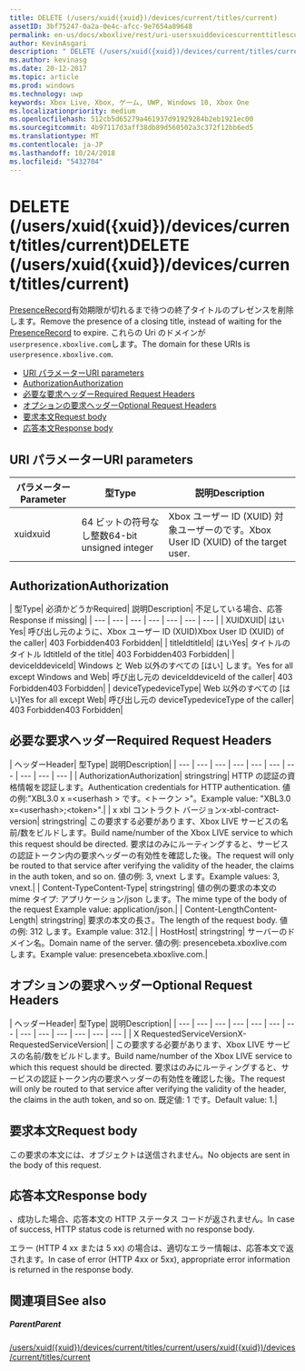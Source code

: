 ```yaml
---
title: DELETE (/users/xuid({xuid})/devices/current/titles/current)
assetID: 3bf75247-0a2a-0e4c-afcc-9e7654a89648
permalink: en-us/docs/xboxlive/rest/uri-usersxuiddevicescurrenttitlescurrentdelete.html
author: KevinAsgari
description: " DELETE (/users/xuid({xuid})/devices/current/titles/current)"
ms.author: kevinasg
ms.date: 20-12-2017
ms.topic: article
ms.prod: windows
ms.technology: uwp
keywords: Xbox Live, Xbox, ゲーム, UWP, Windows 10, Xbox One
ms.localizationpriority: medium
ms.openlocfilehash: 512cb5d65279a461937d91929284b2eb1921ec00
ms.sourcegitcommit: 4b97117d3aff38db89d560502a3c372f12bb6ed5
ms.translationtype: MT
ms.contentlocale: ja-JP
ms.lasthandoff: 10/24/2018
ms.locfileid: "5432704"
---
```

# <a name="delete-usersxuidxuiddevicescurrenttitlescurrent"></a><span data-ttu-id="f1f24-104">DELETE (/users/xuid({xuid})/devices/current/titles/current)</span><span class="sxs-lookup"><span data-stu-id="f1f24-104">DELETE (/users/xuid({xuid})/devices/current/titles/current)</span></span>
<span data-ttu-id="f1f24-105">[PresenceRecord](../../json/json-presencerecord.md)有効期限が切れるまで待つの終了タイトルのプレゼンスを削除します。</span><span class="sxs-lookup"><span data-stu-id="f1f24-105">Remove the presence of a closing title, instead of waiting for the [PresenceRecord](../../json/json-presencerecord.md) to expire.</span></span> <span data-ttu-id="f1f24-106">これらの Uri のドメインが`userpresence.xboxlive.com`します。</span><span class="sxs-lookup"><span data-stu-id="f1f24-106">The domain for these URIs is `userpresence.xboxlive.com`.</span></span>
 
  * [<span data-ttu-id="f1f24-107">URI パラメーター</span><span class="sxs-lookup"><span data-stu-id="f1f24-107">URI parameters</span></span>](#ID4EZ)
  * [<span data-ttu-id="f1f24-108">Authorization</span><span class="sxs-lookup"><span data-stu-id="f1f24-108">Authorization</span></span>](#ID4EEB)
  * [<span data-ttu-id="f1f24-109">必要な要求ヘッダー</span><span class="sxs-lookup"><span data-stu-id="f1f24-109">Required Request Headers</span></span>](#ID4ERD)
  * [<span data-ttu-id="f1f24-110">オプションの要求ヘッダー</span><span class="sxs-lookup"><span data-stu-id="f1f24-110">Optional Request Headers</span></span>](#ID4EVF)
  * [<span data-ttu-id="f1f24-111">要求本文</span><span class="sxs-lookup"><span data-stu-id="f1f24-111">Request body</span></span>](#ID4EVG)
  * [<span data-ttu-id="f1f24-112">応答本文</span><span class="sxs-lookup"><span data-stu-id="f1f24-112">Response body</span></span>](#ID4EAH)
 
<a id="ID4EZ"></a>

 
## <a name="uri-parameters"></a><span data-ttu-id="f1f24-113">URI パラメーター</span><span class="sxs-lookup"><span data-stu-id="f1f24-113">URI parameters</span></span>
 
| <span data-ttu-id="f1f24-114">パラメーター</span><span class="sxs-lookup"><span data-stu-id="f1f24-114">Parameter</span></span>| <span data-ttu-id="f1f24-115">型</span><span class="sxs-lookup"><span data-stu-id="f1f24-115">Type</span></span>| <span data-ttu-id="f1f24-116">説明</span><span class="sxs-lookup"><span data-stu-id="f1f24-116">Description</span></span>| 
| --- | --- | --- | 
| <span data-ttu-id="f1f24-117">xuid</span><span class="sxs-lookup"><span data-stu-id="f1f24-117">xuid</span></span>| <span data-ttu-id="f1f24-118">64 ビットの符号なし整数</span><span class="sxs-lookup"><span data-stu-id="f1f24-118">64-bit unsigned integer</span></span>| <span data-ttu-id="f1f24-119">Xbox ユーザー ID (XUID) 対象ユーザーのです。</span><span class="sxs-lookup"><span data-stu-id="f1f24-119">Xbox User ID (XUID) of the target user.</span></span>| 
  
<a id="ID4EEB"></a>

 
## <a name="authorization"></a><span data-ttu-id="f1f24-120">Authorization</span><span class="sxs-lookup"><span data-stu-id="f1f24-120">Authorization</span></span>
 
| <span data-ttu-id="f1f24-121">型</span><span class="sxs-lookup"><span data-stu-id="f1f24-121">Type</span></span>| <span data-ttu-id="f1f24-122">必須かどうか</span><span class="sxs-lookup"><span data-stu-id="f1f24-122">Required</span></span>| <span data-ttu-id="f1f24-123">説明</span><span class="sxs-lookup"><span data-stu-id="f1f24-123">Description</span></span>| <span data-ttu-id="f1f24-124">不足している場合、応答</span><span class="sxs-lookup"><span data-stu-id="f1f24-124">Response if missing</span></span>| 
| --- | --- | --- | --- | --- | --- | --- | 
| <span data-ttu-id="f1f24-125">XUID</span><span class="sxs-lookup"><span data-stu-id="f1f24-125">XUID</span></span>| <span data-ttu-id="f1f24-126">はい</span><span class="sxs-lookup"><span data-stu-id="f1f24-126">Yes</span></span>| <span data-ttu-id="f1f24-127">呼び出し元のように、Xbox ユーザー ID (XUID)</span><span class="sxs-lookup"><span data-stu-id="f1f24-127">Xbox User ID (XUID) of the caller</span></span>| <span data-ttu-id="f1f24-128">403 Forbidden</span><span class="sxs-lookup"><span data-stu-id="f1f24-128">403 Forbidden</span></span>| 
| <span data-ttu-id="f1f24-129">titleId</span><span class="sxs-lookup"><span data-stu-id="f1f24-129">titleId</span></span>| <span data-ttu-id="f1f24-130">はい</span><span class="sxs-lookup"><span data-stu-id="f1f24-130">Yes</span></span>| <span data-ttu-id="f1f24-131">タイトルのタイトル Id</span><span class="sxs-lookup"><span data-stu-id="f1f24-131">titleId of the title</span></span>| <span data-ttu-id="f1f24-132">403 Forbidden</span><span class="sxs-lookup"><span data-stu-id="f1f24-132">403 Forbidden</span></span>| 
| <span data-ttu-id="f1f24-133">deviceId</span><span class="sxs-lookup"><span data-stu-id="f1f24-133">deviceId</span></span>| <span data-ttu-id="f1f24-134">Windows と Web 以外のすべての [はい] します。</span><span class="sxs-lookup"><span data-stu-id="f1f24-134">Yes for all except Windows and Web</span></span>| <span data-ttu-id="f1f24-135">呼び出し元の deviceId</span><span class="sxs-lookup"><span data-stu-id="f1f24-135">deviceId of the caller</span></span>| <span data-ttu-id="f1f24-136">403 Forbidden</span><span class="sxs-lookup"><span data-stu-id="f1f24-136">403 Forbidden</span></span>| 
| <span data-ttu-id="f1f24-137">deviceType</span><span class="sxs-lookup"><span data-stu-id="f1f24-137">deviceType</span></span>| <span data-ttu-id="f1f24-138">Web 以外のすべての [はい]</span><span class="sxs-lookup"><span data-stu-id="f1f24-138">Yes for all except Web</span></span>| <span data-ttu-id="f1f24-139">呼び出し元の deviceType</span><span class="sxs-lookup"><span data-stu-id="f1f24-139">deviceType of the caller</span></span>| <span data-ttu-id="f1f24-140">403 Forbidden</span><span class="sxs-lookup"><span data-stu-id="f1f24-140">403 Forbidden</span></span>| 
  
<a id="ID4ERD"></a>

 
## <a name="required-request-headers"></a><span data-ttu-id="f1f24-141">必要な要求ヘッダー</span><span class="sxs-lookup"><span data-stu-id="f1f24-141">Required Request Headers</span></span>
 
| <span data-ttu-id="f1f24-142">ヘッダー</span><span class="sxs-lookup"><span data-stu-id="f1f24-142">Header</span></span>| <span data-ttu-id="f1f24-143">型</span><span class="sxs-lookup"><span data-stu-id="f1f24-143">Type</span></span>| <span data-ttu-id="f1f24-144">説明</span><span class="sxs-lookup"><span data-stu-id="f1f24-144">Description</span></span>| 
| --- | --- | --- | --- | --- | --- | --- | --- | --- | --- | 
| <span data-ttu-id="f1f24-145">Authorization</span><span class="sxs-lookup"><span data-stu-id="f1f24-145">Authorization</span></span>| <span data-ttu-id="f1f24-146">string</span><span class="sxs-lookup"><span data-stu-id="f1f24-146">string</span></span>| <span data-ttu-id="f1f24-147">HTTP の認証の資格情報を認証します。</span><span class="sxs-lookup"><span data-stu-id="f1f24-147">Authentication credentials for HTTP authentication.</span></span> <span data-ttu-id="f1f24-148">値の例:"XBL3.0 x =&lt;userhash > です。&lt;トークン >"。</span><span class="sxs-lookup"><span data-stu-id="f1f24-148">Example value: "XBL3.0 x=&lt;userhash>;&lt;token>".</span></span>| 
| <span data-ttu-id="f1f24-149">x xbl コントラクト バージョン</span><span class="sxs-lookup"><span data-stu-id="f1f24-149">x-xbl-contract-version</span></span>| <span data-ttu-id="f1f24-150">string</span><span class="sxs-lookup"><span data-stu-id="f1f24-150">string</span></span>| <span data-ttu-id="f1f24-151">この要求する必要があります、Xbox LIVE サービスの名前/数をビルドします。</span><span class="sxs-lookup"><span data-stu-id="f1f24-151">Build name/number of the Xbox LIVE service to which this request should be directed.</span></span> <span data-ttu-id="f1f24-152">要求はのみにルーティングすると、サービスの認証トークン内の要求ヘッダーの有効性を確認した後。</span><span class="sxs-lookup"><span data-stu-id="f1f24-152">The request will only be routed to that service after verifying the validity of the header, the claims in the auth token, and so on.</span></span> <span data-ttu-id="f1f24-153">値の例: 3, vnext します。</span><span class="sxs-lookup"><span data-stu-id="f1f24-153">Example values: 3, vnext.</span></span>| 
| <span data-ttu-id="f1f24-154">Content-Type</span><span class="sxs-lookup"><span data-stu-id="f1f24-154">Content-Type</span></span>| <span data-ttu-id="f1f24-155">string</span><span class="sxs-lookup"><span data-stu-id="f1f24-155">string</span></span>| <span data-ttu-id="f1f24-156">値の例の要求の本文の mime タイプ: アプリケーション/json します。</span><span class="sxs-lookup"><span data-stu-id="f1f24-156">The mime type of the body of the request Example value: application/json.</span></span>| 
| <span data-ttu-id="f1f24-157">Content-Length</span><span class="sxs-lookup"><span data-stu-id="f1f24-157">Content-Length</span></span>| <span data-ttu-id="f1f24-158">string</span><span class="sxs-lookup"><span data-stu-id="f1f24-158">string</span></span>| <span data-ttu-id="f1f24-159">要求の本文の長さ。</span><span class="sxs-lookup"><span data-stu-id="f1f24-159">The length of the request body.</span></span> <span data-ttu-id="f1f24-160">値の例: 312 します。</span><span class="sxs-lookup"><span data-stu-id="f1f24-160">Example value: 312.</span></span>| 
| <span data-ttu-id="f1f24-161">Host</span><span class="sxs-lookup"><span data-stu-id="f1f24-161">Host</span></span>| <span data-ttu-id="f1f24-162">string</span><span class="sxs-lookup"><span data-stu-id="f1f24-162">string</span></span>| <span data-ttu-id="f1f24-163">サーバーのドメイン名。</span><span class="sxs-lookup"><span data-stu-id="f1f24-163">Domain name of the server.</span></span> <span data-ttu-id="f1f24-164">値の例: presencebeta.xboxlive.com します。</span><span class="sxs-lookup"><span data-stu-id="f1f24-164">Example value: presencebeta.xboxlive.com.</span></span>| 
  
<a id="ID4EVF"></a>

 
## <a name="optional-request-headers"></a><span data-ttu-id="f1f24-165">オプションの要求ヘッダー</span><span class="sxs-lookup"><span data-stu-id="f1f24-165">Optional Request Headers</span></span>
 
| <span data-ttu-id="f1f24-166">ヘッダー</span><span class="sxs-lookup"><span data-stu-id="f1f24-166">Header</span></span>| <span data-ttu-id="f1f24-167">型</span><span class="sxs-lookup"><span data-stu-id="f1f24-167">Type</span></span>| <span data-ttu-id="f1f24-168">説明</span><span class="sxs-lookup"><span data-stu-id="f1f24-168">Description</span></span>| 
| --- | --- | --- | --- | --- | --- | --- | --- | --- | --- | --- | --- | --- | 
| <span data-ttu-id="f1f24-169">X RequestedServiceVersion</span><span class="sxs-lookup"><span data-stu-id="f1f24-169">X-RequestedServiceVersion</span></span>|  | <span data-ttu-id="f1f24-170">この要求する必要があります、Xbox LIVE サービスの名前/数をビルドします。</span><span class="sxs-lookup"><span data-stu-id="f1f24-170">Build name/number of the Xbox LIVE service to which this request should be directed.</span></span> <span data-ttu-id="f1f24-171">要求はのみにルーティングすると、サービスの認証トークン内の要求ヘッダーの有効性を確認した後。</span><span class="sxs-lookup"><span data-stu-id="f1f24-171">The request will only be routed to that service after verifying the validity of the header, the claims in the auth token, and so on.</span></span> <span data-ttu-id="f1f24-172">既定値: 1 です。</span><span class="sxs-lookup"><span data-stu-id="f1f24-172">Default value: 1.</span></span>| 
  
<a id="ID4EVG"></a>

 
## <a name="request-body"></a><span data-ttu-id="f1f24-173">要求本文</span><span class="sxs-lookup"><span data-stu-id="f1f24-173">Request body</span></span>
 
<span data-ttu-id="f1f24-174">この要求の本文には、オブジェクトは送信されません。</span><span class="sxs-lookup"><span data-stu-id="f1f24-174">No objects are sent in the body of this request.</span></span>
  
<a id="ID4EAH"></a>

 
## <a name="response-body"></a><span data-ttu-id="f1f24-175">応答本文</span><span class="sxs-lookup"><span data-stu-id="f1f24-175">Response body</span></span>
 
<span data-ttu-id="f1f24-176">、成功した場合、応答本文の HTTP ステータス コードが返されません。</span><span class="sxs-lookup"><span data-stu-id="f1f24-176">In case of success, HTTP status code is returned with no response body.</span></span>
 
<span data-ttu-id="f1f24-177">エラー (HTTP 4 xx または 5 xx) の場合は、適切なエラー情報は、応答本文で返されます。</span><span class="sxs-lookup"><span data-stu-id="f1f24-177">In case of error (HTTP 4xx or 5xx), appropriate error information is returned in the response body.</span></span>
  
<a id="ID4ELH"></a>

 
## <a name="see-also"></a><span data-ttu-id="f1f24-178">関連項目</span><span class="sxs-lookup"><span data-stu-id="f1f24-178">See also</span></span>
 
<a id="ID4ENH"></a>

 
##### <a name="parent"></a><span data-ttu-id="f1f24-179">Parent</span><span class="sxs-lookup"><span data-stu-id="f1f24-179">Parent</span></span> 

[<span data-ttu-id="f1f24-180">/users/xuid({xuid})/devices/current/titles/current</span><span class="sxs-lookup"><span data-stu-id="f1f24-180">/users/xuid({xuid})/devices/current/titles/current</span></span>](uri-usersxuiddevicescurrenttitlescurrent.md)

   